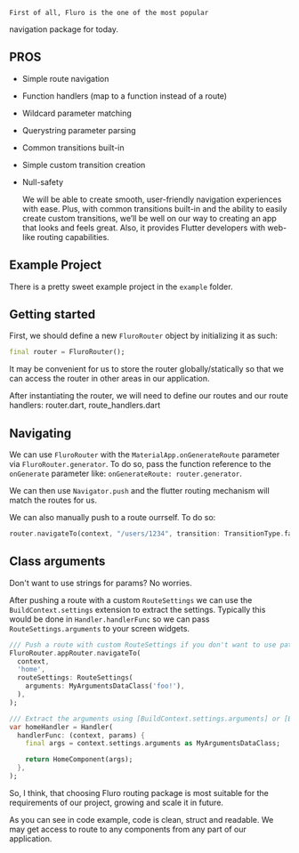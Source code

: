 	First of all, Fluro is the one of the most popular 
navigation package for today.

## PROS
- Simple route navigation
- Function handlers (map to a function instead of a route)
- Wildcard parameter matching
- Querystring parameter parsing
- Common transitions built-in
- Simple custom transition creation
- Null-safety

  We will be able to create smooth, user-friendly navigation 
experiences with ease. Plus, with common transitions built-in and the ability to easily create custom transitions, we’ll be well on our way to creating an app that looks and feels great.
Also, it provides Flutter developers with web-like routing capabilities.

## Example Project
There is a pretty sweet example project in the `example` folder.

## Getting started

First, we should define a new `FluroRouter` object by initializing it as such:

```dart app_component.dart
final router = FluroRouter();
```

It may be convenient for us to store the router globally/statically so that we can access the router in other areas in our application.

After instantiating the router, we will need to define our routes and our route handlers: 
              router.dart, route_handlers.dart

## Navigating

We can use `FluroRouter` with the `MaterialApp.onGenerateRoute` parameter
via `FluroRouter.generator`. To do so, pass the function reference to
the `onGenerate` parameter like: `onGenerateRoute: router.generator`.

We can then use `Navigator.push` and the flutter routing mechanism will match the routes
for us.

We can also manually push to a route ourrself. To do so:

```dart
router.navigateTo(context, "/users/1234", transition: TransitionType.fadeIn);
```

## Class arguments

Don't want to use strings for params? No worries.

After pushing a route with a custom `RouteSettings` we can use the `BuildContext.settings` extension to extract the settings. Typically this would be done in `Handler.handlerFunc` so we can pass `RouteSettings.arguments` to your screen widgets.

```dart
/// Push a route with custom RouteSettings if you don't want to use path params
FluroRouter.appRouter.navigateTo(
  context,
  'home',
  routeSettings: RouteSettings(
    arguments: MyArgumentsDataClass('foo!'),
  ),
);

/// Extract the arguments using [BuildContext.settings.arguments] or [BuildContext.arguments] for short
var homeHandler = Handler(
  handlerFunc: (context, params) {
    final args = context.settings.arguments as MyArgumentsDataClass;

    return HomeComponent(args);
  },
);
```
So, I think, that choosing Fluro routing package is most suitable for the requirements of our project, growing and scale it in future.

As you can see in code example, code is clean, struct and readable.
We may get access to route to any components from any part of our application.